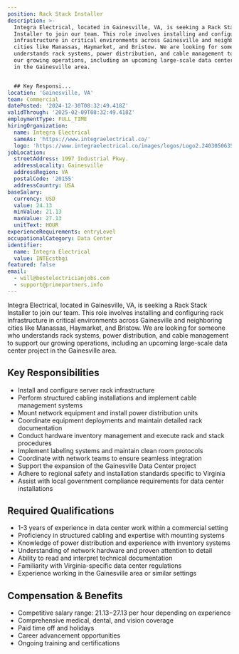 ```yaml
---
position: Rack Stack Installer
description: >-
  Integra Electrical, located in Gainesville, VA, is seeking a Rack Stack
  Installer to join our team. This role involves installing and configuring rack
  infrastructure in critical environments across Gainesville and neighboring
  cities like Manassas, Haymarket, and Bristow. We are looking for someone who
  understands rack systems, power distribution, and cable management to support
  our growing operations, including an upcoming large-scale data center project
  in the Gainesville area.


  ## Key Responsi...
location: 'Gainesville, VA'
team: Commercial
datePosted: '2024-12-30T08:32:49.418Z'
validThrough: '2025-02-09T08:32:49.418Z'
employmentType: FULL_TIME
hiringOrganization:
  name: Integra Electrical
  sameAs: 'https://www.integraelectrical.co/'
  logo: 'https://www.integraelectrical.co/images/logos/Logo2.2403050635216.png'
jobLocation:
  streetAddress: 1997 Industrial Pkwy.
  addressLocality: Gainesville
  addressRegion: VA
  postalCode: '20155'
  addressCountry: USA
baseSalary:
  currency: USD
  value: 24.13
  minValue: 21.13
  maxValue: 27.13
  unitText: HOUR
experienceRequirements: entryLevel
occupationalCategory: Data Center
identifier:
  name: Integra Electrical
  value: INTEcstbgi
featured: false
email:
  - will@bestelectricianjobs.com
  - support@primepartners.info
---
```




Integra Electrical, located in Gainesville, VA, is seeking a Rack Stack Installer to join our team. This role involves installing and configuring rack infrastructure in critical environments across Gainesville and neighboring cities like Manassas, Haymarket, and Bristow. We are looking for someone who understands rack systems, power distribution, and cable management to support our growing operations, including an upcoming large-scale data center project in the Gainesville area.

## Key Responsibilities
- Install and configure server rack infrastructure
- Perform structured cabling installations and implement cable management systems
- Mount network equipment and install power distribution units
- Coordinate equipment deployments and maintain detailed rack documentation
- Conduct hardware inventory management and execute rack and stack procedures
- Implement labeling systems and maintain clean room protocols
- Coordinate with network teams to ensure seamless integration
- Support the expansion of the Gainesville Data Center project
- Adhere to regional safety and installation standards specific to Virginia
- Assist with local government compliance requirements for data center installations

## Required Qualifications 
- 1-3 years of experience in data center work within a commercial setting
- Proficiency in structured cabling and expertise with mounting systems
- Knowledge of power distribution and experience with inventory systems
- Understanding of network hardware and proven attention to detail
- Ability to read and interpret technical documentation
- Familiarity with Virginia-specific data center regulations
- Experience working in the Gainesville area or similar settings

## Compensation & Benefits
- Competitive salary range: $21.13-$27.13 per hour depending on experience
- Comprehensive medical, dental, and vision coverage
- Paid time off and holidays
- Career advancement opportunities
- Ongoing training and certifications
